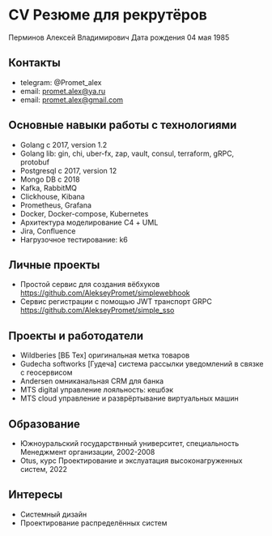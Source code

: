 # CV Резюме для рекрутёров

Перминов Алексей Владимирович
Дата рождения 04 мая 1985

## Контакты
- telegram: @Promet_alex
- email: promet.alex@ya.ru
- email: promet.alex@gmail.com

## Основные навыки работы с технологиями
- Golang c 2017, version 1.2
- Golang lib: gin, chi, uber-fx, zap, vault, consul, terraform, gRPC, protobuf
- Postgresql c 2017, version 12
- Mongo DB c 2018
- Kafka, RabbitMQ
- Clickhouse, Kibana
- Prometheus, Grafana
- Docker, Docker-compose, Kubernetes
- Архитектура моделирование С4 + UML
- Jira, Confluence
- Нагрузочное тестирование: k6

## Личные проекты
- Простой сервис для создания вёбхуков https://github.com/AlekseyPromet/simplewebhook
- Сервис регистрации с помощью JWT транспорт GRPC https://github.com/AlekseyPromet/simple_sso

## Проекты и работодатели
- Wildberies [ВБ Тех] оригинальная метка товаров
- Gudecha softworks [Гудеча] система рассылки уведомлений в связке с геосервисом
- Andersen омниканальная CRM для банка
- MTS digital управление лояльность: кешбэк
- MTS cloud  управление и разврёртывание виртуальных машин

## Образование
- Южноуральский государствнный университет, специальность Менеджмент организации, 2002-2008
- Otus, курс Проектирование и экслуатация высоконагруженных систем, 2022

## Интересы
- Системный дизайн
- Проектирование распределённых систем
